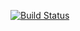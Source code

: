 [![Build Status](https://travis-ci.org/Phuc-Dao/travis-test.svg?branch=master)](https://travis-ci.org/Phuc-Dao/travis-test)
